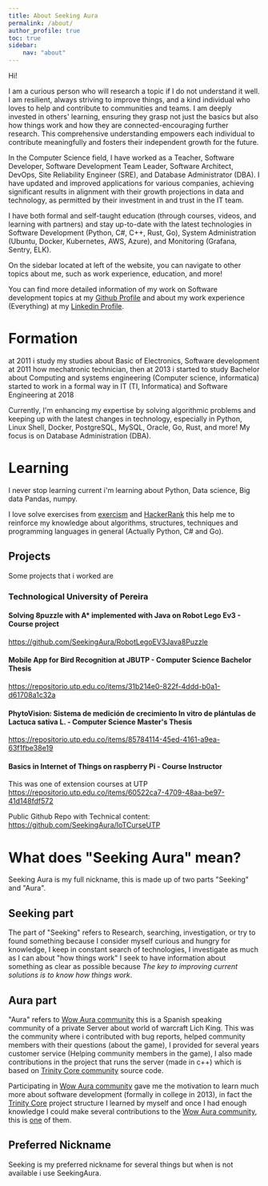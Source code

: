```yaml
---
title: About Seeking Aura
permalink: /about/
author_profile: true
toc: true
sidebar:
    nav: "about"
---
```


Hi!

I am a curious person who will research a topic if I do not understand it well. I am resilient, always striving to improve things, and a kind individual who loves to help and contribute to communities and teams. I am deeply invested in others' learning, ensuring they grasp not just the basics but also how things work and how they are connected-encouraging further research. This comprehensive understanding empowers each individual to contribute meaningfully and fosters their independent growth for the future.

In the Computer Science field, I have worked as a Teacher, Software Developer, Software Development Team Leader, Software Architect, DevOps, Site Reliability Engineer (SRE), and Database Administrator (DBA). I have updated and improved applications for various companies, achieving significant results in alignment with their growth projections in data and technology, as permitted by their investment in and trust in the IT team.

I have both formal and self-taught education (through courses, videos, and learning with partners) and stay up-to-date with the latest technologies in Software Development (Python, C#, C++, Rust, Go), System Administration (Ubuntu, Docker, Kubernetes, AWS, Azure), and Monitoring (Grafana, Sentry, ELK).

On the sidebar located at left of the website, you can navigate to other topics about me, such as work experience, education, and more!

You can find more detailed information of my work on Software development topics at my [Github Profile](https://github.com/SeekingAura) and about my work experience (Everything) at my [Linkedin Profile](https://www.linkedin.com/in/carlos-arturo-moreno-tabares-4b323022b/).


# Formation
at 2011 i study my studies about Basic of Electronics, Software development at 2011 how mechatronic technician, then at 2013 i started to study Bachelor about Computing and systems engineering (Computer science, informatica)
started to work in a formal way in IT (TI, Informatica) and Software Engineering  at 2018

Currently, I'm enhancing my expertise by solving algorithmic problems and keeping up with the latest changes in technology, especially in Python, Linux Shell, Docker, PostgreSQL, MySQL, Oracle, Go, Rust, and more! My focus is on Database Administration (DBA).

# Learning
I never stop learning current i'm learning about Python, Data science, Big data Pandas, numpy.

I love solve exercises from [exercism](https://exercism.org/profiles/Seeking) and [HackerRank](https://www.hackerrank.com/) this help me to reinforce my knowledge about algorithms, structures, techniques and programming languages in general (Actually Python, C\# and Go).

## Projects
Some projects that i worked are

### Technological University of Pereira
#### Solving 8puzzle with A* implemented with Java on Robot Lego Ev3 - Course project
https://github.com/SeekingAura/RobotLegoEV3Java8Puzzle

#### Mobile App for Bird Recognition at JBUTP - Computer Science Bachelor Thesis
https://repositorio.utp.edu.co/items/31b214e0-822f-4ddd-b0a1-d61708a1c32a

#### PhytoVision: Sistema de medición de crecimiento In vitro de plántulas de Lactuca sativa L. - Computer Science Master's Thesis
https://repositorio.utp.edu.co/items/85784114-45ed-4161-a9ea-63f1fbe38e19

#### Basics in Internet of Things on raspberry Pi - Course Instructor
This was one of extension courses at UTP https://repositorio.utp.edu.co/items/60522ca7-4709-48aa-be97-41d148fdf572

Public Github Repo with Technical content: https://github.com/SeekingAura/IoTCurseUTP

# What does "Seeking Aura" mean?
Seeking Aura is my full nickname, this is made up of two parts "Seeking" and "Aura".

## Seeking part
The part of "Seeking" refers to Research, searching, investigation, or try to found something because I consider myself curious and hungry for knowledge, I keep in constant search of technologies, I investigate as much as I can about "how things work" I seek to have information about something as clear as possible because *The key to improving current solutions is to know how things work*.

## Aura part
"Aura" refers to [Wow Aura community](https://wowaura.com) this is a Spanish speaking community of a private Server about world of warcraft Lich King. This was the community where i contributed with bug reports, helped community members with their questions (about the game), I provided for several years customer service (Helping community members in the game), I also made contributions in the project that runs the server (made in c++) which is based on [Trinity Core community](https://trinitycore.org/) source code. 

Participating in [Wow Aura community](https://wowaura.com) gave me the motivation to learn much more about software development (formally in college in 2013), in fact the [Trinity Core](https://trinitycore.org/) project structure I learned by myself and once I had enough knowledge I could make several contributions to the [Wow Aura community](https://wowaura.com), this is [one](https://www.youtube.com/watch?v=0ER61eCVxyY&pp=ygUTd293YXVyYSBzcXVpZCBldmVudA%3D%3D) of them.

## Preferred Nickname
Seeking is my preferred nickname for several things but when is not available i use SeekingAura.
